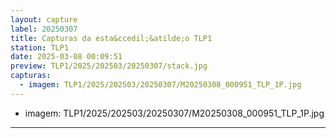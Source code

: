 ```yaml
---
layout: capture
label: 20250307
title: Capturas da esta&ccedil;&atilde;o TLP1
station: TLP1
date: 2025-03-08 00:09:51
preview: TLP1/2025/202503/20250307/stack.jpg
capturas:
  - imagem: TLP1/2025/202503/20250307/M20250308_000951_TLP_1P.jpg
---
```

  - imagem: TLP1/2025/202503/20250307/M20250308_000951_TLP_1P.jpg
---

